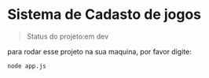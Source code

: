 # Sistema de Cadasto de jogos

> Status do projeto:em dev

para rodar esse projeto na sua maquina, por favor digite:

```
node app.js
```
